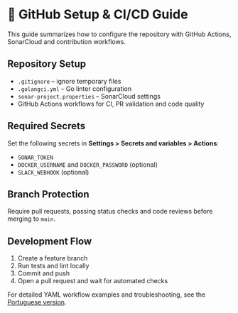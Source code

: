 # 🚀 GitHub Setup & CI/CD Guide

This guide summarizes how to configure the repository with GitHub Actions, SonarCloud and contribution workflows.

## Repository Setup
- `.gitignore` – ignore temporary files
- `.golangci.yml` – Go linter configuration
- `sonar-project.properties` – SonarCloud settings
- GitHub Actions workflows for CI, PR validation and code quality

## Required Secrets
Set the following secrets in **Settings > Secrets and variables > Actions**:
- `SONAR_TOKEN`
- `DOCKER_USERNAME` and `DOCKER_PASSWORD` (optional)
- `SLACK_WEBHOOK` (optional)

## Branch Protection
Require pull requests, passing status checks and code reviews before merging to `main`.

## Development Flow
1. Create a feature branch
2. Run tests and lint locally
3. Commit and push
4. Open a pull request and wait for automated checks

For detailed YAML workflow examples and troubleshooting, see the [Portuguese version](README-GITHUB.pt-BR.md).
